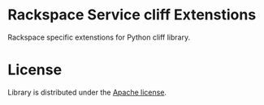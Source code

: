 # Rackspace Service cliff Extenstions

Rackspace specific extenstions for Python cliff library.

# License

Library is distributed under the [Apache license](http://www.apache.org/licenses/LICENSE-2.0.html).
